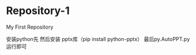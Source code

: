 # Repository-1
My First Repository

安装python先
然后安装 pptx库（pip install python-pptx）
最后py.AutoPPT.py运行即可
